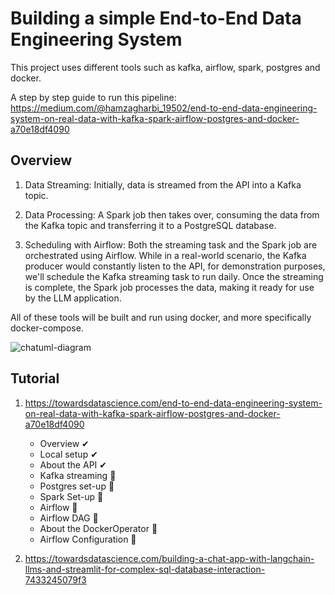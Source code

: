 # Building a simple End-to-End Data Engineering System

This project uses different tools such as kafka, airflow, spark, postgres and docker.

A step by step guide to run this pipeline: https://medium.com/@hamzagharbi_19502/end-to-end-data-engineering-system-on-real-data-with-kafka-spark-airflow-postgres-and-docker-a70e18df4090

## Overview

1. Data Streaming: Initially, data is streamed from the API into a Kafka topic.

2. Data Processing: A Spark job then takes over, consuming the data from the Kafka topic and transferring it to a PostgreSQL database.
3. Scheduling with Airflow: Both the streaming task and the Spark job are orchestrated using Airflow. While in a real-world scenario, the Kafka producer would constantly listen to the API, for demonstration purposes, we'll schedule the Kafka streaming task to run daily. Once the streaming is complete, the Spark job processes the data, making it ready for use by the LLM application.

All of these tools will be built and run using docker, and more specifically docker-compose.

![chatuml-diagram](https://github.com/HamzaG737/data-engineering-project/assets/71135893/ce92b731-038a-4d9c-9722-f97a6ba51153)

## Tutorial

1. https://towardsdatascience.com/end-to-end-data-engineering-system-on-real-data-with-kafka-spark-airflow-postgres-and-docker-a70e18df4090

   - Overview ✔
   - Local setup ✔
   - About the API ✔
   - Kafka streaming 🚧
   - Postgres set-up 🚧
   - Spark Set-up 🚧
   - Airflow 🚧
   - Airflow DAG 🚧
   - About the DockerOperator 🚧
   - Airflow Configuration 🚧

2. https://towardsdatascience.com/building-a-chat-app-with-langchain-llms-and-streamlit-for-complex-sql-database-interaction-7433245079f3
